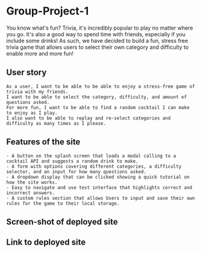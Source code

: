 # Group-Project-1

You know what's fun?  Trivia, it's incredibly popular to play no matter where you go.  It's also a good way to spend time with friends, especially if you include some drinks!
As such, we have decided to build a fun, stress free trivia game that allows users to select their own category and difficulty to enable more and more fun!

## User story

```
As a user, I want to be able to be able to enjoy a stress-free game of trivia with my friends.
I want to be able to select the category, difficulty, and amount of questions asked.
For more fun, I want to be able to find a random cocktail I can make to enjoy as I play.
I also want to be able to replay and re-select categories and difficulty as many times as I please.
```

## Features of the site

```
- A button on the splash screen that loads a modal calling to a cocktail API and suggests a random drink to make.
- A form with options covering different categories, a difficulty selector, and an input for how many questions asked.
- A dropdown display that can be clicked showing a quick tutorial on how the site works.
- Easy to navigate and use test interface that highlights correct and incorrect answers.
- A custom rules section that allows Users to input and save their own rules for the game to their local storage.
```

## Screen-shot of deployed site



## Link to deployed site
